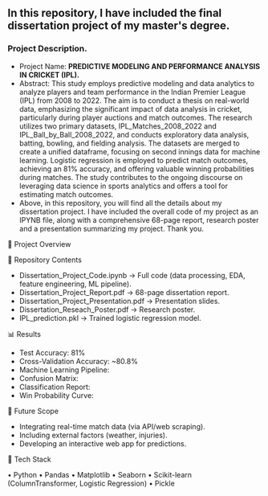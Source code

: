 ## In this repository, I have included the final dissertation project of my master's degree.

### Project Description. 
- Project Name: **PREDICTIVE MODELING AND PERFORMANCE ANALYSIS IN CRICKET (IPL).**
- Abstract: This study employs predictive modeling and data analytics to analyze players and team performance in the Indian Premier League (IPL) from 2008 to 2022. The aim is to conduct a thesis on real-world data, emphasizing the significant impact of data analysis in cricket, particularly during player auctions and match outcomes. The research utilizes two primary datasets, IPL_Matches_2008_2022 and IPL_Ball_by_Ball_2008_2022, and conducts exploratory data analysis, batting, bowling, and fielding analysis. The datasets are merged to create a unified dataframe, focusing on second innings data for machine learning. Logistic regression is employed to predict match outcomes, achieving an 81% accuracy, and offering valuable winning probabilities during matches. The study contributes to the ongoing discourse on leveraging data science in sports analytics and offers a tool for estimating match outcomes.
- Above, in this repository, you will find all the details about my dissertation project. I have included the overall code of my project as an IPYNB file, along with a comprehensive 68-page report, research poster and a presentation summarizing my project. Thank you.

📌 Project Overview



📂 Repository Contents

- Dissertation_Project_Code.ipynb → Full code (data processing, EDA, feature engineering, ML pipeline).
- Dissertation_Project_Report.pdf → 68-page dissertation report.
- Dissertation_Project_Presentation.pdf → Presentation slides.
- Dissertation_Reseach_Poster.pdf → Research poster.
- IPL_prediction.pkl → Trained logistic regression model.


📊 Results

- Test Accuracy: 81%
- Cross-Validation Accuracy: ~80.8%
- Machine Learning Pipeline:
- Confusion Matrix:
- Classification Report:
- Win Probability Curve:


🔮 Future Scope

- Integrating real-time match data (via API/web scraping).
- Including external factors (weather, injuries).
- Developing an interactive web app for predictions.


🔧 Tech Stack

• Python  • Pandas  • Matplotlib  • Seaborn  • Scikit-learn (ColumnTransformer, Logistic Regression)  • Pickle

